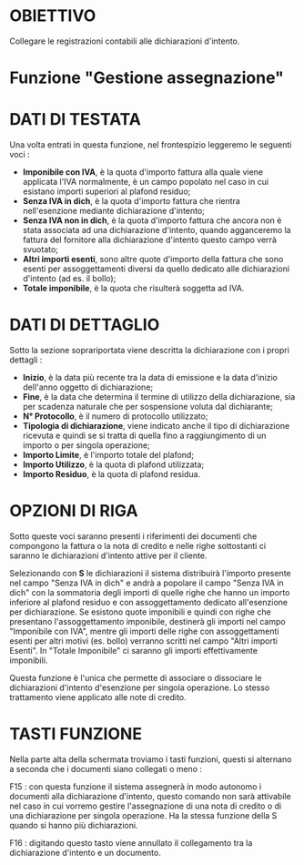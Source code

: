 # OBIETTIVO

Collegare le registrazioni contabili alle dichiarazioni d'intento.

# Funzione "Gestione assegnazione"

# DATI DI TESTATA

Una volta entrati in questa funzione, nel frontespizio leggeremo le seguenti voci : 

* **Imponibile con IVA**, è la quota d'importo fattura alla quale viene applicata l'IVA normalmente, è un campo popolato nel caso in cui esistano importi superiori al plafond residuo;
* **Senza IVA in dich**, è la quota d'importo fattura che rientra nell'esenzione mediante dichiarazione d'intento;
* **Senza IVA non in dich**, è la quota d'importo fattura che ancora non è stata associata ad una dichiarazione d'intento, quando agganceremo la fattura del fornitore alla dichiarazione d'intento questo campo verrà svuotato;
* **Altri importi esenti**, sono altre quote d'importo della fattura che sono esenti per assoggettamenti diversi da quello dedicato alle dichiarazioni d'intento (ad es. il bollo);
* **Totale imponibile**, è la quota che risulterà soggetta ad IVA.


# DATI DI DETTAGLIO

Sotto la sezione soprariportata viene descritta la dichiarazione con i propri dettagli : 

* **Inizio**, è la data più recente tra la data di emissione e la data d'inizio dell'anno oggetto di dichiarazione;
* **Fine**, è la data che determina il termine di utilizzo della dichiarazione, sia per scadenza naturale che per sospensione voluta dal dichiarante;
* **N° Protocollo**, è il numero di protocollo utilizzato;
* **Tipologia di dichiarazione**, viene indicato anche il tipo di dichiarazione ricevuta e quindi se si tratta di quella fino a raggiungimento di un importo o per singola operazione;
* **Importo Limite**, è l'importo totale del plafond;
* **Importo Utilizzo**, è la quota di plafond utilizzata;
* **Importo Residuo**, è la quota di plafond residua.




# OPZIONI DI RIGA

Sotto queste voci saranno presenti i riferimenti dei documenti che compongono la fattura o la nota di credito e nelle righe sottostanti ci saranno le dichiarazioni d'intento attive per il cliente.


Selezionando con **S** le dichiarazioni il sistema distribuirà l'importo presente nel campo "Senza IVA in dich" e andrà a popolare il campo "Senza IVA in dich" con la sommatoria degli importi di quelle righe che hanno un importo inferiore al plafond residuo e con assoggettamento dedicato all'esenzione per dichiarazione. Se esistono quote imponibili e quindi con righe che presentano l'assoggettamento imponibile, destinerà gli importi nel campo "Imponibile con IVA", mentre gli importi delle righe con assoggettamenti esenti per altri motivi (es. bollo) verranno scritti nel campo "Altri importi Esenti". In "Totale Imponibile" ci saranno gli importi effettivamente imponibili.

Questa funzione è l'unica che permette di associare o dissociare le dichiarazioni d'intento d'esenzione per singola operazione.
Lo stesso trattamento viene applicato alle note di credito.

# TASTI FUNZIONE

Nella parte alta della schermata troviamo i tasti funzioni, questi si alternano a seconda che i documenti siano collegati o meno : 

F15 :  con questa funzione il sistema assegnerà in modo autonomo i documenti alla dichiarazione d'intento, questo comando non sarà attivabile nel caso in cui vorremo gestire l'assegnazione di una nota di credito o di una dichiarazione per singola operazione. Ha la stessa funzione della S quando si hanno più dichiarazioni.

F16 :  digitando questo tasto viene annullato il collegamento tra la dichiarazione d'intento e un documento.

